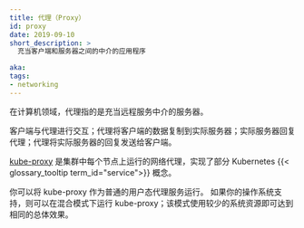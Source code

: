 ```yaml
---
title: 代理（Proxy）
id: proxy
date: 2019-09-10
short_description: >
  充当客户端和服务器之间的中介的应用程序

aka:
tags:
- networking
---
```

在计算机领域，代理指的是充当远程服务中介的服务器。



客户端与代理进行交互；代理将客户端的数据复制到实际服务器；实际服务器回复代理；代理将实际服务器的回复发送给客户端。

[kube-proxy](/zh-cn/docs/reference/command-line-tools-reference/kube-proxy/) 是集群中每个节点上运行的网络代理，实现了部分 Kubernetes {{< glossary_tooltip term_id="service">}} 概念。

你可以将 kube-proxy 作为普通的用户态代理服务运行。
如果你的操作系统支持，则可以在混合模式下运行 kube-proxy；该模式使用较少的系统资源即可达到相同的总体效果。

